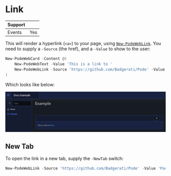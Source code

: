 # Link

| Support | |
| ------- |-|
| Events | Yes |

This will render a hyperlink (`<a>`) to your page, using [`New-PodeWebLink`](../../../Functions/Elements/New-PodeWebLink). You need to supply a `-Source` (the href), and a `-Value` to show to the user:

```powershell
New-PodeWebCard -Content @(
    New-PodeWebText -Value 'This is a link to '
    New-PodeWebLink -Source 'https://github.com/Badgerati/Pode' -Value 'Pode'
)
```

Which looks like below:

![link](../../../images/link.png)

## New Tab

To open the link in a new tab, supply the `-NewTab` switch:

```powershell
New-PodeWebLink -Source 'https://github.com/Badgerati/Pode' -Value 'Pode' -NewTab
```

